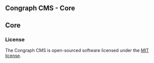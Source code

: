 ## Congraph CMS - Core

## Core

### License

The Congraph CMS is open-sourced software licensed under the [MIT license](http://opensource.org/licenses/MIT).
